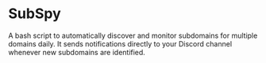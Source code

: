 # SubSpy
A bash script to automatically discover and monitor subdomains for multiple domains daily. It sends notifications directly to your Discord channel whenever new subdomains are identified.
